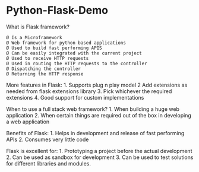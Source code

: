 # Python-Flask-Demo

What is Flask framework?

	Ø Is a Microframework
	Ø Web framework for python based applications
	Ø Used to build fast performing APIS
	Ø Can be easily integrated with the current project
	Ø Used to receive HTTP requests
	Ø Used in routing the HTTP requests to the controller
	Ø Dispatching the controller
	Ø Returning the HTTP response

More features in Flask:
	1. Supports plug n play model
	2  Add extensions as needed from flask extensions library
	3. Pick whichever the required extensions
	4. Good support for custom implementations

When to use a full stack web framework?
	1. When building a huge web application
	2. When certain things are required out of the box in developing a web application

Benefits of Flask:
	1. Helps in development and release of fast performing APIs
	2. Consumes very little code

Flask is excellent for:
	1. Prototyping a project before the actual development
	2. Can be used as sandbox for development
	3. Can be used to test solutions for different libraries and modules.

	
